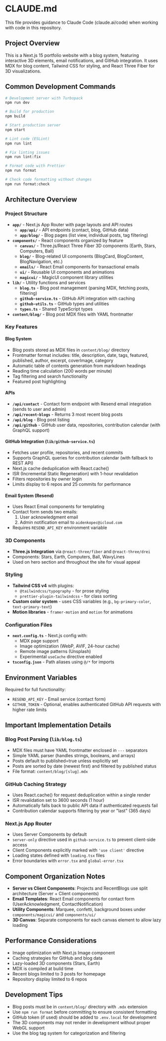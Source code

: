 # CLAUDE.md

This file provides guidance to Claude Code (claude.ai/code) when working with code in this repository.

## Project Overview

This is a Next.js 15 portfolio website with a blog system, featuring interactive 3D elements, email notifications, and GitHub integration. It uses MDX for blog content, Tailwind CSS for styling, and React Three Fiber for 3D visualizations.

## Common Development Commands

```bash
# Development server with Turbopack
npm run dev

# Build for production
npm build

# Start production server
npm start

# Lint code (ESLint)
npm run lint

# Fix linting issues
npm run lint:fix

# Format code with Prettier
npm run format

# Check code formatting without changes
npm run format:check
```

## Architecture Overview

### Project Structure

- **`app/`** - Next.js App Router with page layouts and API routes
  - **`app/api/`** - API endpoints (contact, blog, GitHub data)
  - **`app/blog/`** - Blog pages (list view, individual posts, tag filtering)
- **`components/`** - React components organized by feature
  - **`canvas/`** - Three.js/React Three Fiber 3D components (Earth, Stars, Computers, Ball)
  - **`blog/`** - Blog-related UI components (BlogCard, BlogContent, BlogNavigation, etc.)
  - **`emails/`** - React Email components for transactional emails
  - **`ui/`** - Reusable UI components and animations
  - **`magicui/`** - MagicUI component library utilities
- **`lib/`** - Utility functions and services
  - **`blog.ts`** - Blog post management (parsing MDX, fetching posts, filtering)
  - **`github-service.ts`** - GitHub API integration with caching
  - **`github-utils.ts`** - GitHub types and utilities
  - **`types.ts`** - Shared TypeScript types
- **`content/blog/`** - Blog post MDX files with YAML frontmatter

### Key Features

#### Blog System
- Blog posts stored as MDX files in `content/blog/` directory
- Frontmatter format includes: title, description, date, tags, featured, published, author, excerpt, coverImage, category
- Automatic table of contents generation from markdown headings
- Reading time calculation (200 words per minute)
- Tag filtering and search functionality
- Featured post highlighting

#### APIs
- **`/api/contact`** - Contact form endpoint with Resend email integration (sends to user and admin)
- **`/api/recent-blogs`** - Returns 3 most recent blog posts
- **`/api/blog`** - Blog post listing
- **`/api/github`** - GitHub user data, repositories, contribution calendar (with GraphQL support)

#### GitHub Integration (`lib/github-service.ts`)
- Fetches user profile, repositories, and recent commits
- Supports GraphQL queries for contribution calendar (with fallback to REST API)
- Next.js cache deduplication with React.cache()
- ISR (Incremental Static Regeneration) with 1-hour revalidation
- Filters repositories by owner login
- Limits display to 6 repos and 25 commits for performance

#### Email System (Resend)
- Uses React Email components for templating
- Contact form sends two emails:
  1. User acknowledgment email
  2. Admin notification email to `aidenkopec@icloud.com`
- Requires `RESEND_API_KEY` environment variable

### 3D Components
- **Three.js Integration** via `@react-three/fiber` and `@react-three/drei`
- Components: Stars, Earth, Computers, Ball, WavyLines
- Used on hero section and throughout the site for visual appeal

### Styling
- **Tailwind CSS v4** with plugins:
  - `@tailwindcss/typography` - for prose styling
  - `prettier-plugin-tailwindcss` - for class sorting
- **Custom color system** - uses CSS variables (e.g., `bg-primary-color`, `text-primary-text`)
- **Motion libraries** - `framer-motion` and `motion` for animations

### Configuration Files
- **`next.config.ts`** - Next.js config with:
  - MDX page support
  - Image optimization (WebP, AVIF, 24-hour cache)
  - Remote image patterns (Unsplash)
  - Experimental `useCache` directive enabled
- **`tsconfig.json`** - Path aliases using `@/*` for imports

## Environment Variables

Required for full functionality:
- `RESEND_API_KEY` - Email service (contact form)
- `GITHUB_TOKEN` - Optional, enables authenticated GitHub API requests with higher rate limits

## Important Implementation Details

### Blog Post Parsing (`lib/blog.ts`)
- MDX files must have YAML frontmatter enclosed in `---` separators
- Simple YAML parser (handles strings, booleans, and arrays)
- Posts default to published=true unless explicitly set
- Posts are sorted by date (newest first) and filtered by published status
- File format: `content/blog/[slug].mdx`

### GitHub Caching Strategy
- Uses React.cache() for request deduplication within a single render
- ISR revalidation set to 3600 seconds (1 hour)
- Automatically falls back to public API data if authenticated requests fail
- Contribution calendar supports filtering by year or "last" (365 days)

### Next.js App Router
- Uses Server Components by default
- `server-only` directive used in `github-service.ts` to prevent client-side access
- Client Components explicitly marked with `'use client'` directive
- Loading states defined with `loading.tsx` files
- Error boundaries with `error.tsx` and `global-error.tsx`

## Component Organization Notes

- **Server vs Client Components**: Projects and RecentBlogs use split architecture (Server + Client components)
- **Email Templates**: React Email components for contact form (UserAcknowledgment, ContactNotification)
- **Utility Components**: Marquee, confetti, background boxes under `components/magicui/` and `components/ui/`
- **3D Canvas**: Separate components for each canvas element to allow lazy loading

## Performance Considerations

- Image optimization with Next.js Image component
- Caching strategies for GitHub and blog data
- Lazy-loaded 3D components (Stars, Earth)
- MDX is compiled at build time
- Recent blogs limited to 3 posts for homepage
- Repository display limited to 6 repos

## Development Tips

- Blog posts must be in `content/blog/` directory with `.mdx` extension
- Use `npm run format` before committing to ensure consistent formatting
- GitHub token (if used) should be added to `.env.local` for development
- The 3D components may not render in development without proper WebGL support
- Use the blog tag system for categorization and filtering
